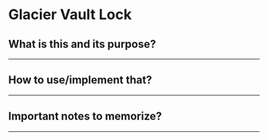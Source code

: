 # Glacier Vault Lock

## What is this and its purpose?

---

## How to use/implement that?

---

## Important notes to memorize?

---
